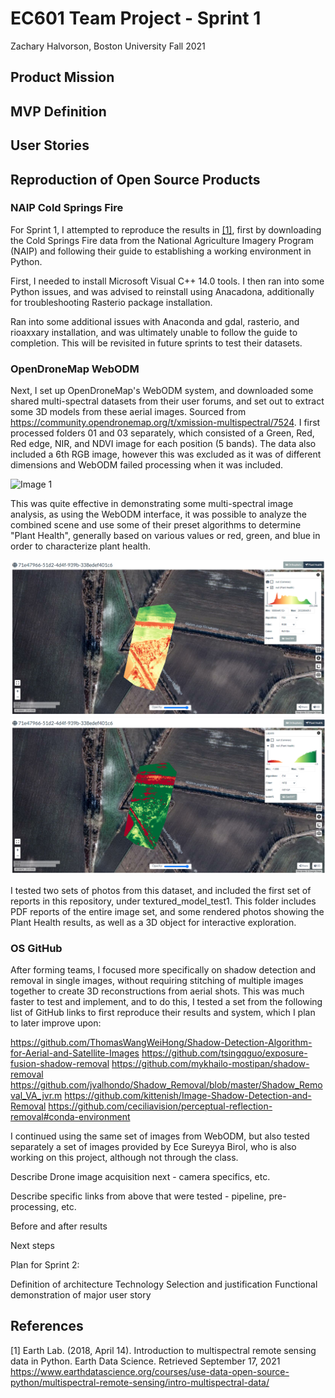 # EC601 Team Project - Sprint 1
Zachary Halvorson, Boston University Fall 2021

## Product Mission

## MVP Definition

## User Stories

## Reproduction of Open Source Products

### NAIP Cold Springs Fire

For Sprint 1, I attempted to reproduce the results in [[1]](#1), first by downloading the Cold Springs Fire data from the National Agriculture Imagery Program (NAIP) and following their guide to establishing a working environment in Python.

First, I needed to install Microsoft Visual C++ 14.0 tools. I then ran into some Python issues, and was advised to reinstall using Anacadona, additionally for troubleshooting Rasterio package installation.

Ran into some additional issues with Anaconda and gdal, rasterio, and rioaxxary installation, and was ultimately unable to follow the guide to completion. This will be revisited in future sprints to test their datasets.


### OpenDroneMap WebODM

Next, I set up OpenDroneMap's WebODM system, and downloaded some shared multi-spectral datasets from their user forums, and set out to extract some 3D models from these aerial images. Sourced from https://community.opendronemap.org/t/xmission-multispectral/7524. I first processed folders 01 and 03 separately, which consisted of a Green, Red, Red edge, NIR, and NDVI image for each position (5 bands). The data also included a 6th RGB image, however this was excluded as it was of different dimensions and WebODM failed processing when it was included.

![Image 1](https://github.com/halveez/ec601_a1_proj12/blob/main/Sprint1/textured_model_test1/original/XAG001_0037.JPG)

This was quite effective in demonstrating some multi-spectral image analysis, as using the WebODM interface, it was possible to analyze the combined scene and use some of their preset algorithms to determine "Plant Health", generally based on various values or red, green, and blue in order to characterize plant health.

![Image 2](https://github.com/halveez/ec601_a1_proj12/blob/main/Sprint1/textured_model_test1/capture1.PNG)
![Image 3](https://github.com/halveez/ec601_a1_proj12/blob/main/Sprint1/textured_model_test1/capture2.PNG)

I tested two sets of photos from this dataset, and included the first set of reports in this repository, under textured_model_test1. This folder includes PDF reports of the entire image set, and some rendered photos showing the Plant Health results, as well as a 3D object for interactive exploration.

### OS GitHub 

After forming teams, I focused more specifically on shadow detection and removal in single images, without requiring stitching of multiple images together to create 3D reconstructions from aerial shots. This was much faster to test and implement, and to do this, I tested a set from the following list of GitHub links to first reproduce their results and system, which I plan to later improve upon:

https://github.com/ThomasWangWeiHong/Shadow-Detection-Algorithm-for-Aerial-and-Satellite-Images
https://github.com/tsingqguo/exposure-fusion-shadow-removal
https://github.com/mykhailo-mostipan/shadow-removal
https://github.com/jvalhondo/Shadow_Removal/blob/master/Shadow_Removal_VA_jvr.m
https://github.com/kittenish/Image-Shadow-Detection-and-Removal
https://github.com/ceciliavision/perceptual-reflection-removal#conda-environment

I continued using the same set of images from WebODM, but also tested separately a set of images provided by Ece Sureyya Birol, who is also working on this project, although not through the class.

Describe Drone image acquisition next - camera specifics, etc.

Describe specific links from above that were tested - pipeline, pre-processing, etc.

Before and after results

Next steps

Plan for Sprint 2:

Definition of architecture
Technology Selection and justification
Functional demonstration of major user story



## References

<a id="1">[1]</a> 
Earth Lab. (2018, April 14). Introduction to multispectral remote sensing data in Python.
Earth Data Science. Retrieved September 17, 2021
https://www.earthdatascience.org/courses/use-data-open-source-python/multispectral-remote-sensing/intro-multispectral-data/
